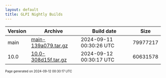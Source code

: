 ```yaml
---
layout: default
title: GLPI Nightly Builds
---
```


Version|Archive|Build date|Size
---|---|---|---
main|[main-139a079.tar.gz](main-139a079.tar.gz)|2024-09-11 00:30:26 UTC|79977217
10.0|[10.0-308d15f.tar.gz](10.0-308d15f.tar.gz)|2024-09-12 00:30:17 UTC|60631578

<font size="1">Page generated on 2024-09-12 00:30:17 UTC</font>
